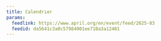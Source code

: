 ```yaml
---
title: Calendrier
params:
  feedlink: https://www.april.org/en/event/feed/2025-03
  feedid: da5641c3a0c57984001ee710a3a12401
---
```


